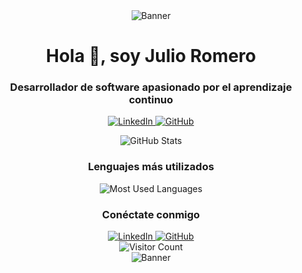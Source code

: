 <!-- Banner -->

<div align="center">
  <img src="https://raw.githubusercontent.com/andreasbm/readme/master/assets/lines/colored.png" alt="Banner">
</div>

<!-- Presentación -->

<h1 align="center">Hola 👋, soy Julio Romero</h1>
<h3 align="center">Desarrollador de software apasionado por el aprendizaje continuo</h3>

<!-- Redes sociales -->
<p align="center">
  <a href="https://www.linkedin.com/in/julio-romero-60b14b25b/" target="_blank">
    <img src="https://img.shields.io/badge/LinkedIn-%230077B5.svg?style=for-the-badge&logo=linkedin&logoColor=white" alt="LinkedIn">
  </a>
  <a href="https://github.com/H0clar" target="_blank">
    <img src="https://img.shields.io/badge/GitHub-%2312100E.svg?style=for-the-badge&logo=github&logoColor=white" alt="GitHub">
  </a>
</p>

<!-- Estadísticas de GitHub -->

<div align="center">
  <img src="https://github-readme-stats.vercel.app/api?username=H0clar&show_icons=true&theme=radical" alt="GitHub Stats">
</div>

<!-- Lenguajes más utilizados -->

<h3 align="center">Lenguajes más utilizados</h3>
<div align="center">
  <img src="https://github-readme-stats.vercel.app/api/top-langs/?username=H0clar&layout=compact&theme=radical" alt="Most Used Languages">
</div>

<!-- Conectar conmigo -->

<h3 align="center">Conéctate conmigo</h3>
<div align="center">
  <a href="https://www.linkedin.com/in/julio-romero-60b14b25b/" target="_blank">
    <img src="https://img.shields.io/badge/LinkedIn-%230077B5.svg?style=for-the-badge&logo=linkedin&logoColor=white" alt="LinkedIn">
  </a>
  <a href="https://github.com/H0clar" target="_blank">
    <img src="https://img.shields.io/badge/GitHub-%2312100E.svg?style=for-the-badge&logo=github&logoColor=white" alt="GitHub">
  </a>
</div>

<!-- Contador de visitas -->

<div align="center">
  <img src="https://visitor-badge.glitch.me/badge?page_id=H0clar.H0clar" alt="Visitor Count">
</div>

<!-- Banner -->

<div align="center">
  <img src="https://raw.githubusercontent.com/andreasbm/readme/master/assets/lines/colored.png" alt="Banner">
</div>
